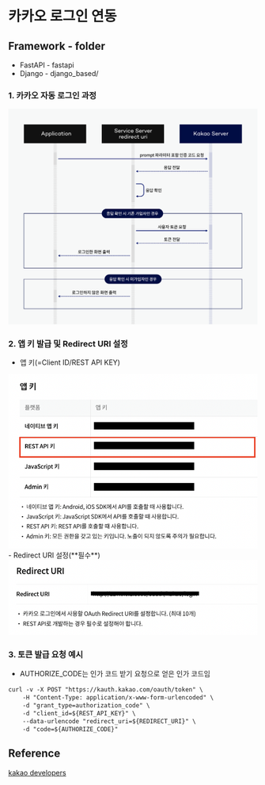 # 카카오 로그인 연동
## Framework - folder
- FastAPI - fastapi
- Django - django_based/

### 1. 카카오 자동 로그인 과정
<img src='./img/sync_auto_login_kakao.png' alt='자동 로그인 과정'>

### 2. 앱 키 발급 및 Redirect URI 설정
- 앱 키(=Client ID/REST API KEY)
<img src='./img/app_key.png' alt='앱 키 발급'>
- Redirect URI 설정(**필수**)
<img src='./img/redirect_uri.png' alt='redirect uri 설정'>

### 3. 토큰 발급 요청 예시
* AUTHORIZE_CODE는 인가 코드 받기 요청으로 얻은 인가 코드임
```
curl -v -X POST "https://kauth.kakao.com/oauth/token" \
    -H "Content-Type: application/x-www-form-urlencoded" \
    -d "grant_type=authorization_code" \
    -d "client_id=${REST_API_KEY}" \
    --data-urlencode "redirect_uri=${REDIRECT_URI}" \
    -d "code=${AUTHORIZE_CODE}"
```

## Reference
<a href='https://developers.kakao.com/'> kakao developers
